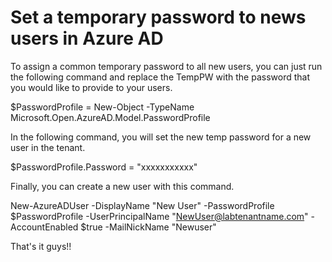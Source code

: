 # Set a temporary password to news users in Azure AD

To assign a common temporary password to all new users, you can just run the following command and replace the TempPW with the password that you would like to provide to your users.

 $PasswordProfile = New-Object -TypeName Microsoft.Open.AzureAD.Model.PasswordProfile

In the following command, you will set the new temp password for a new user in the tenant.

 $PasswordProfile.Password = "xxxxxxxxxxx"

Finally, you can create a new user with this command.

 New-AzureADUser -DisplayName "New User" -PasswordProfile $PasswordProfile -UserPrincipalName "NewUser@labtenantname.com" -AccountEnabled $true -MailNickName "Newuser"

That's it guys!!
